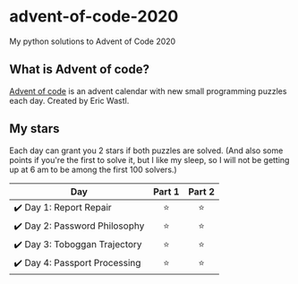 # advent-of-code-2020
My python solutions to Advent of Code 2020

## What is Advent of code?
[Advent of code](https://adventofcode.com/) is an advent calendar with new small programming puzzles each day. Created by Eric Wastl.

## My stars
Each day can grant you 2 stars if both puzzles are solved. (And also some points if you're the first to solve it, but I like my sleep, so I will not be getting up at 6 am to be among the first 100 solvers.)

| Day | Part 1 | Part 2 |
|---|:----:|:---:|
|✔️ Day 1: Report Repair | ⭐️ | ⭐️ |
|✔️ Day 2: Password Philosophy   | ⭐️ | ⭐️ |
|✔️ Day 3: Toboggan Trajectory   | ⭐️ | ⭐️ |
|✔️ Day 4: Passport Processing   | ⭐️ | ⭐️ |

